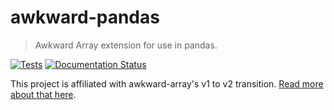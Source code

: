 # awkward-pandas

> Awkward Array extension for use in pandas.

[![Tests](https://github.com/intake/awkward-pandas/actions/workflows/pypi.yml/badge.svg)](https://github.com/intake/awkward-pandas/actions/workflows/pypi.yml)
[![Documentation Status](https://readthedocs.org/projects/awkward-pandas/badge/?version=latest)](https://awkward-pandas.readthedocs.io/en/latest/?badge=latest)

This project is affiliated with awkward-array's v1 to v2 transition.
[Read more about that
here](https://github.com/scikit-hep/awkward/wiki).
